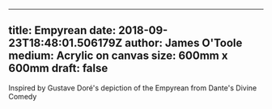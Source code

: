 
---
title: Empyrean
date: 2018-09-23T18:48:01.506179Z
author: James O'Toole
medium: Acrylic on canvas
size: 600mm x 600mm
draft: false
---

Inspired by Gustave Doré's depiction of the Empyrean from Dante's Divine Comedy
